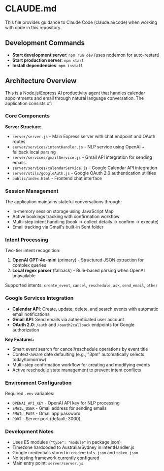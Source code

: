 # CLAUDE.md

This file provides guidance to Claude Code (claude.ai/code) when working with code in this repository.

## Development Commands

- **Start development server**: `npm run dev` (uses nodemon for auto-restart)
- **Start production server**: `npm start`
- **Install dependencies**: `npm install`

## Architecture Overview

This is a Node.js/Express AI productivity agent that handles calendar appointments and email through natural language conversation. The application consists of:

### Core Components

**Server Structure:**

- `server/server.js` - Main Express server with chat endpoint and OAuth routes
- `server/services/intentHandler.js` - NLP service using OpenAI + fallback local parsing
- `server/services/gmailService.js` - Gmail API integration for sending emails
- `server/services/calendarService.js` - Google Calendar API integration
- `server/utils/googleAuth.js` - Google OAuth 2.0 authentication utilities
- `public/index.html` - Frontend chat interface

### Session Management

The application maintains stateful conversations through:

- In-memory session storage using JavaScript Map
- Active bookings tracking with confirmation workflow
- Multi-step intent handling (book → collect details → confirm → execute)
- Email tracking via Gmail's built-in Sent folder

### Intent Processing

Two-tier intent recognition:

1. **OpenAI GPT-4o-mini** (primary) - Structured JSON extraction for complex queries
2. **Local regex parser** (fallback) - Rule-based parsing when OpenAI unavailable

Supported intents: `create_event`, `cancel`, `reschedule`, `ask`, `send_email`, `other`

### Google Services Integration

- **Calendar API**: Create, update, delete, and search events with automatic email notifications
- **Gmail API**: Send emails via authenticated user account
- **OAuth 2.0**: `/auth` and `/oauth2callback` endpoints for Google authorization

**Key Features:**
- Smart event search for cancel/reschedule operations by event title
- Context-aware date defaulting (e.g., "3pm" automatically selects today/tomorrow)
- Multi-step confirmation workflow for creating and modifying events
- Active reschedule state management to prevent intent conflicts

### Environment Configuration

Required `.env` variables:

- `OPENAI_API_KEY` - OpenAI API key for NLP processing
- `EMAIL_USER` - Gmail address for sending emails
- `EMAIL_PASS` - Gmail app password
- `PORT` - Server port (default: 3000)

### Development Notes

- Uses ES modules (`"type": "module"` in package.json)
- Timezone hardcoded to Australia/Sydney in intentHandler.js
- Google credentials stored in `credentials.json` and `token.json`
- No testing framework currently configured
- Main entry point: `server/server.js`
